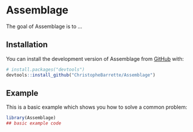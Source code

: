 
<!-- README.md is generated from README.Rmd. Please edit that file -->

# Assemblage

<!-- badges: start -->
<!-- badges: end -->

The goal of Assemblage is to …

## Installation

You can install the development version of Assemblage from
[GitHub](https://github.com/) with:

``` r
# install.packages("devtools")
devtools::install_github("ChristopheBarrette/Assemblage")
```

## Example

This is a basic example which shows you how to solve a common problem:

``` r
library(Assemblage)
## basic example code
```
